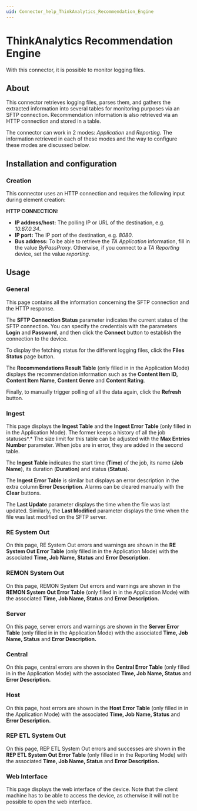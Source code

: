 ```yaml
---
uid: Connector_help_ThinkAnalytics_Recommendation_Engine
---
```


# ThinkAnalytics Recommendation Engine

With this connector, it is possible to monitor logging files.

## About

This connector retrieves logging files, parses them, and gathers the extracted information into several tables for monitoring purposes via an SFTP connection. Recommendation information is also retrieved via an HTTP connection and stored in a table.

The connector can work in 2 modes: *Application* and *Reporting.* The information retrieved in each of these modes and the way to configure these modes are discussed below.

## Installation and configuration

### Creation

This connector uses an HTTP connection and requires the following input during element creation:

**HTTP CONNECTION:**

- **IP address/host:** The polling IP or URL of the destination, e.g. *10.67.0.34*.
- **IP port:** The IP port of the destination, e.g. *8080*.
- **Bus address:** To be able to retrieve the *TA Application* information, fill in the value *ByPassProxy*. Otherwise, if you connect to a *TA Reporting* device, set the value *reporting*.

## Usage

### General

This page contains all the information concerning the SFTP connection and the HTTP response.

The **SFTP Connection Status** parameter indicates the current status of the SFTP connection.
You can specify the credentials with the parameters **Login** and **Password**, and then click the **Connect** button to establish the connection to the device.

To display the fetching status for the different logging files, click the **Files Status** page button.

The **Recommendations Result Table** (only filled in in the Application Mode) displays the recommendation information such as the **Content Item ID, Content Item Name**, **Content Genre** and **Content Rating**.

Finally, to manually trigger polling of all the data again, click the **Refresh** button.

### Ingest

This page displays the **Ingest Table** and the **Ingest Error Table** (only filled in in the Application Mode). The former keeps a history of all the job statuses*.* The size limit for this table can be adjusted with the **Max Entries Number** parameter. When jobs are in error, they are added in the second table.

The **Ingest Table** indicates the start time (**Time**) of the job, its name (**Job Name**), its duration (**Duration**) and status (**Status**).

The **Ingest Error Table** is similar but displays an error description in the extra column **Error Description**. Alarms can be cleared manually with the **Clear** buttons.

The **Last Update** parameter displays the time when the file was last updated. Similarly, the **Last Modified** parameter displays the time when the file was last modified on the SFTP server.

### RE System Out

On this page, RE System Out errors and warnings are shown in the **RE System Out Error Table** (only filled in in the Application Mode) with the associated **Time, Job Name, Status** and **Error Description.**

### REMON System Out

On this page, REMON System Out errors and warnings are shown in the **REMON System Out Error Table** (only filled in in the Application Mode) with the associated **Time, Job Name, Status** and **Error Description.**

### Server

On this page, server errors and warnings are shown in the **Server Error Table** (only filled in in the Application Mode) with the associated **Time, Job Name, Status** and **Error Description.**

### Central

On this page, central errors are shown in the **Central Error Table** (only filled in in the Application Mode) with the associated **Time, Job Name, Status** and **Error Description.**

### Host

On this page, host errors are shown in the **Host Error Table** (only filled in in the Application Mode) with the associated **Time, Job Name, Status** and **Error Description.**

### REP ETL System Out

On this page, REP ETL System Out errors and successes are shown in the **REP ETL System Out Error Table** (only filled in in the Reporting Mode) with the associated **Time, Job Name, Status** and **Error Description.**

### Web Interface

This page displays the web interface of the device. Note that the client machine has to be able to access the device, as otherwise it will not be possible to open the web interface.
